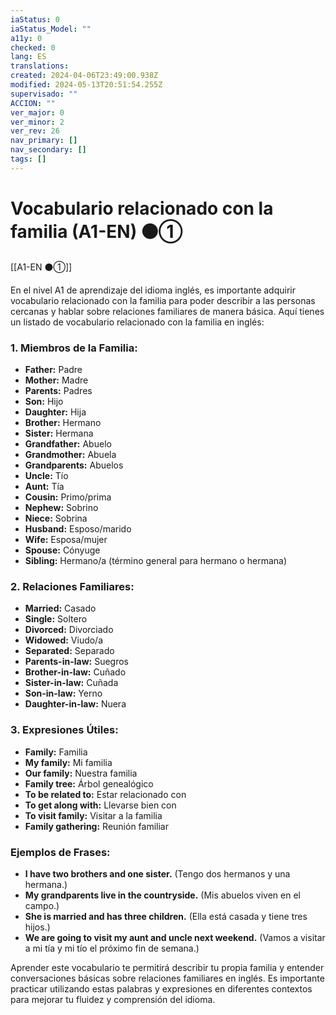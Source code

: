 ```yaml
---
iaStatus: 0
iaStatus_Model: ""
a11y: 0
checked: 0
lang: ES
translations: 
created: 2024-04-06T23:49:00.938Z
modified: 2024-05-13T20:51:54.255Z
supervisado: ""
ACCION: ""
ver_major: 0
ver_minor: 2
ver_rev: 26
nav_primary: []
nav_secondary: []
tags: []
---
```

# Vocabulario relacionado con la familia (A1-EN) ⚫①

[[A1-EN ⚫①]]

En el nivel A1 de aprendizaje del idioma inglés, es importante adquirir vocabulario relacionado con la familia para poder describir a las personas cercanas y hablar sobre relaciones familiares de manera básica. Aquí tienes un listado de vocabulario relacionado con la familia en inglés:

### 1. Miembros de la Familia:

- **Father:** Padre
- **Mother:** Madre
- **Parents:** Padres
- **Son:** Hijo
- **Daughter:** Hija
- **Brother:** Hermano
- **Sister:** Hermana
- **Grandfather:** Abuelo
- **Grandmother:** Abuela
- **Grandparents:** Abuelos
- **Uncle:** Tío
- **Aunt:** Tía
- **Cousin:** Primo/prima
- **Nephew:** Sobrino
- **Niece:** Sobrina
- **Husband:** Esposo/marido
- **Wife:** Esposa/mujer
- **Spouse:** Cónyuge
- **Sibling:** Hermano/a (término general para hermano o hermana)

### 2. Relaciones Familiares:

- **Married:** Casado
- **Single:** Soltero
- **Divorced:** Divorciado
- **Widowed:** Viudo/a
- **Separated:** Separado
- **Parents-in-law:** Suegros
- **Brother-in-law:** Cuñado
- **Sister-in-law:** Cuñada
- **Son-in-law:** Yerno
- **Daughter-in-law:** Nuera

### 3. Expresiones Útiles:

- **Family:** Familia
- **My family:** Mi familia
- **Our family:** Nuestra familia
- **Family tree:** Árbol genealógico
- **To be related to:** Estar relacionado con
- **To get along with:** Llevarse bien con
- **To visit family:** Visitar a la familia
- **Family gathering:** Reunión familiar

### Ejemplos de Frases:

- **I have two brothers and one sister.** (Tengo dos hermanos y una hermana.)
- **My grandparents live in the countryside.** (Mis abuelos viven en el campo.)
- **She is married and has three children.** (Ella está casada y tiene tres hijos.)
- **We are going to visit my aunt and uncle next weekend.** (Vamos a visitar a mi tía y mi tío el próximo fin de semana.)

Aprender este vocabulario te permitirá describir tu propia familia y entender conversaciones básicas sobre relaciones familiares en inglés. Es importante practicar utilizando estas palabras y expresiones en diferentes contextos para mejorar tu fluidez y comprensión del idioma.